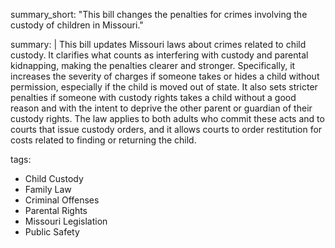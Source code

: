 summary_short: "This bill changes the penalties for crimes involving the custody of children in Missouri."

summary: |
  This bill updates Missouri laws about crimes related to child custody. It clarifies what counts as interfering with custody and parental kidnapping, making the penalties clearer and stronger. Specifically, it increases the severity of charges if someone takes or hides a child without permission, especially if the child is moved out of state. It also sets stricter penalties if someone with custody rights takes a child without a good reason and with the intent to deprive the other parent or guardian of their custody rights. The law applies to both adults who commit these acts and to courts that issue custody orders, and it allows courts to order restitution for costs related to finding or returning the child.

tags:
  - Child Custody
  - Family Law
  - Criminal Offenses
  - Parental Rights
  - Missouri Legislation
  - Public Safety
